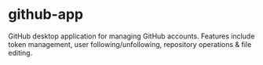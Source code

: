 # github-app
GitHub desktop application for managing GitHub accounts. Features include token management, user following/unfollowing, repository operations &amp; file editing.
